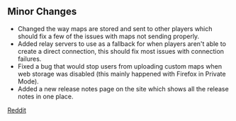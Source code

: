 ## Minor Changes

- Changed the way maps are stored and sent to other players which should fix a few of the issues with maps not sending properly.
- Added relay servers to use as a fallback for when players aren't able to create a direct connection, this should fix most issues with connection failures.
- Fixed a bug that would stop users from uploading custom maps when web storage was disabled (this mainly happened with Firefox in Private Mode).
- Added a new release notes page on the site which shows all the release notes in one place.

[Reddit](https://www.reddit.com/r/OwlbearRodeo/comments/ggyiz8/beta_v121_release_connection_issues_and_map/)
